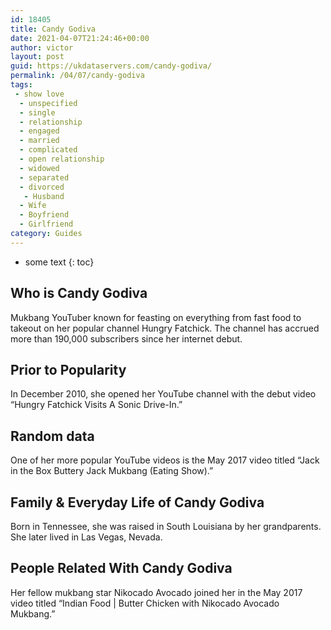 ```yaml
---
id: 18405
title: Candy Godiva
date: 2021-04-07T21:24:46+00:00
author: victor
layout: post
guid: https://ukdataservers.com/candy-godiva/
permalink: /04/07/candy-godiva
tags:
 - show love
  - unspecified
  - single
  - relationship
  - engaged
  - married
  - complicated
  - open relationship
  - widowed
  - separated
  - divorced
   - Husband
  - Wife
  - Boyfriend
  - Girlfriend
category: Guides
---
```


* some text
{: toc}


## Who is Candy Godiva



Mukbang YouTuber known for feasting on everything from fast food to takeout on her popular channel Hungry Fatchick. The channel has accrued more than 190,000 subscribers since her internet debut. 

                
                
                
## Prior to Popularity



In December 2010, she opened her YouTube channel with the debut video &#8220;Hungry Fatchick Visits A Sonic Drive-In.&#8221; 

                
                
                
## Random data



One of her more popular YouTube videos is the May 2017 video titled &#8220;Jack in the Box Buttery Jack Mukbang (Eating Show).&#8221; 

                
                
                
## Family & Everyday Life of Candy Godiva



Born in Tennessee, she was raised in South Louisiana by her grandparents. She later lived in Las Vegas, Nevada. 

                
                
                
## People Related With Candy Godiva



Her fellow mukbang star Nikocado Avocado joined her in the May 2017 video titled &#8220;Indian Food | Butter Chicken with Nikocado Avocado Mukbang.&#8221; 

                
              
            
          
          
          